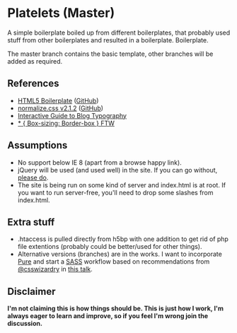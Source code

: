 # Platelets (Master)

A simple boilerplate boiled up from different boilerplates, that probably used stuff from other boilerplates and resulted in a boilerplate. Boilerplate.

The master branch contains the basic template, other branches will be added as required.

## References

* [HTML5 Boilerplate](http://html5boilerplate.com/) ([GitHub](https://github.com/h5bp/html5-boilerplate))
* [normalize.css v2.1.2](http://necolas.github.io/normalize.css/) ([GitHub](https://github.com/necolas/normalize.css/))
* [Interactive Guide to Blog Typography](http://www.kaikkonendesign.fi/typography)
* [* { Box-sizing: Border-box } FTW](http://www.paulirish.com/2012/box-sizing-border-box-ftw/)

## Assumptions

* No support below IE 8 (apart from a browse happy link).
* jQuery will be used (and used well) in the site. If you can go without, [please do](http://remysharp.com/2013/04/19/i-know-jquery-now-what/).
* The site is being run on some kind of server and index.html is at root. If you want to run server-free, you'll need to drop some slashes from index.html.

## Extra stuff

* .htaccess is pulled directly from h5bp with one addition to get rid of php file extentions (probably could be better/used for other things).
* Alternative versions (branches) are in the works. I want to incorporate [Pure](http://purecss.io) and start a [SASS](http://sass-lang.com/) workflow based on recommendations from [@csswizardry](https://twitter.com/csswizardry) in [this talk](https://speakerdeck.com/csswizardry/architecting-scalable-css?slide=17).

## Disclaimer

**I'm not claiming this is how things should be. This is just how I work, I'm always eager to learn and improve, so if you feel I'm wrong join the discussion.**